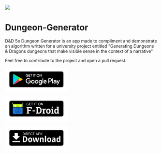 [<img src="art/app-icon.png">]()

# Dungeon-Generator

D&D 5e Dungeon Generator is an app made to compliment and demonstrate an algorithm written for a university project entitled "Generating Dungeons & Dragons dungeons that make visible sense in the context of a narrative"

Feel free to contribute to the project and open a pull request.

[<img src="art/google-play-icon.png"
      alt="Download from Google Play"
      height="80">](https://play.google.com/store/apps/details?id=com.joeshuff.dddungeongenerator)
      
[<img src="art/f-droid-download.png"
      alt="Download from F-Droid"
      height="80">]()

[<img src="art/direct-apk-download.png"
      alt="Direct download"
      height="80">]()